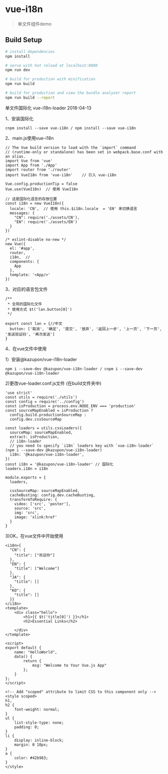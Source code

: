 # vue-i18n

> 单文件组件demo

## Build Setup

``` bash
# install dependencies
npm install

# serve with hot reload at localhost:8080
npm run dev

# build for production with minification
npm run build

# build for production and view the bundle analyzer report
npm run build --report
```

单文件国际化 vue-i18n-loader 2018-04-13

1、安装国际化

    cnpm install --save vue-i18n / npm install --save vue-i18n

2、main.js使用vue-i18n

    // The Vue build version to load with the `import` command
    // (runtime-only or standalone) has been set in webpack.base.conf with an alias.
    import Vue from 'vue'
    import App from './App'
    import router from './router'
    import VueI18n from 'vue-i18n'    // 引入 vue-i18n
    
    Vue.config.productionTip = false
    Vue.use(VueI18n)  // 使用 VueI18n
    
    // 这是国际化语言的存放位置
    const i18n = new VueI18n({
      locale: 'CN',  // 使用 this.$i18n.locale  = 'EN' 来切换语言
      messages: {
        "CN": require('./assets/CN'),
        "EN": require('./assets/EN')
      }
    })
   
    /* eslint-disable no-new */
    new Vue({
      el: '#app',
      router,
      i18n,  // 
      components: {
        App
      },
      template: '<App/>'
    })

3、对应的语言包文件

    /**
     * 全局的国际化文件
     * 使用方式 $t('lan.button[0]')
     */
    
    export const lan = {//中文
      button: ['取消', '确定', '提交', '放弃', '返回上一步', '上一页', '下一页', '发送验证码', '再次发送']
    }

4、在vue文件中使用<i18n><i18n>

1）安装@kazupon/vue-i18n-loader

    npm i --save-dev @kazupon/vue-i18n-loader / cnpm i --save-dev @kazupon/vue-i18n-loader

2)更改vue-loader.conf.js文件  (在build文件夹中)

    'use strict'
    const utils = require('./utils')
    const config = require('../config')
    const isProduction = process.env.NODE_ENV === 'production'
    const sourceMapEnabled = isProduction ?
      config.build.productionSourceMap :
      config.dev.cssSourceMap
    
    const loaders = utils.cssLoaders({
      sourceMap: sourceMapEnabled,
      extract: isProduction,
      // i18n-loader
      // you need to specify `i18n` loaders key with `vue-i18n-loader` (npm i --save-dev @kazupon/vue-i18n-loader)
      i18n: '@kazupon/vue-i18n-loader',
    })
    const i18n = '@kazupon/vue-i18n-loader' // 国际化
    loaders.i18n = i18n
    
    module.exports = {
      loaders,
    
      cssSourceMap: sourceMapEnabled,
      cacheBusting: config.dev.cacheBusting,
      transformToRequire: {
        video: ['src', 'poster'],
        source: 'src',
        img: 'src',
        image: 'xlink:href'
      }
    }

3)OK，在vue文件中开始使用

    <i18n>{
      "CN": {
        "title": ["欢迎你"]
      },
      "EN": {
        "title": ["Welcome"]
      },
      "JA": {
        "title": []
      },
      "KO": {
        "title": []
      }}
    </i18n>
    <template>
        <div class="hello">
            <h1>{{ $t('title[0]') }}</h1>
            <h2>Essential Links</h2>
    
        </div>
    </template>
    
    <script>
    export default {
        name: "HelloWorld",
        data() {
            return {
                msg: "Welcome to Your Vue.js App"
            };
        }
    };
    </script>
    
    <!-- Add "scoped" attribute to limit CSS to this component only -->
    <style scoped>
    h1,
    h2 {
        font-weight: normal;
    }
    ul {
        list-style-type: none;
        padding: 0;
    }
    li {
        display: inline-block;
        margin: 0 10px;
    }
    a {
        color: #42b983;
    }
    </style>





